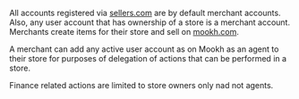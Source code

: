 All accounts registered via [sellers.com](https://sellers.mookh.com) are by default merchant accounts. Also, any user account that has ownership of a store is a merchant account.
Merchants create items for their store and sell on [mookh.com](https://mookh.com).

A merchant can add any active user account as on Mookh as an agent to their store for purposes of delegation of actions that can be performed in a store.

Finance related actions are limited to store owners only nad not agents.
